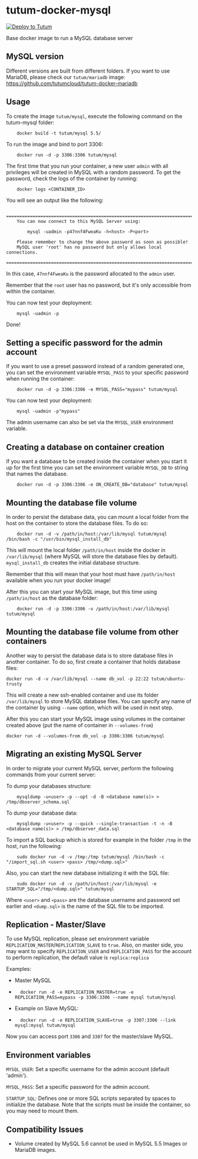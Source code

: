 tutum-docker-mysql
==================

[![Deploy to Tutum](https://s.tutum.co/deploy-to-tutum.svg)](https://dashboard.tutum.co/stack/deploy/)

Base docker image to run a MySQL database server


MySQL version
-------------

Different versions are built from different folders. If you want to use MariaDB, please check our `tutum/mariadb` image: https://github.com/tutumcloud/tutum-docker-mariadb


Usage
-----

To create the image `tutum/mysql`, execute the following command on the tutum-mysql folder:

        docker build -t tutum/mysql 5.5/

To run the image and bind to port 3306:

        docker run -d -p 3306:3306 tutum/mysql

The first time that you run your container, a new user `admin` with all privileges
will be created in MySQL with a random password. To get the password, check the logs
of the container by running:

        docker logs <CONTAINER_ID>

You will see an output like the following:

        ========================================================================
        You can now connect to this MySQL Server using:

            mysql -uadmin -p47nnf4FweaKu -h<host> -P<port>

        Please remember to change the above password as soon as possible!
        MySQL user 'root' has no password but only allows local connections.
        ========================================================================

In this case, `47nnf4FweaKu` is the password allocated to the `admin` user.

Remember that the `root` user has no password, but it's only accessible from within the container.

You can now test your deployment:

        mysql -uadmin -p

Done!


Setting a specific password for the admin account
-------------------------------------------------

If you want to use a preset password instead of a random generated one, you can
set the environment variable `MYSQL_PASS` to your specific password when running the container:

        docker run -d -p 3306:3306 -e MYSQL_PASS="mypass" tutum/mysql

You can now test your deployment:

        mysql -uadmin -p"mypass"

The admin username can also be set via the `MYSQL_USER` environment variable.



Creating a database on container creation
-------------------------------------------------

If you want a database to be created inside the container when you start it up
for the first time you can set the environment variable `MYSQL_DB` to string
that names the database.

        docker run -d -p 3306:3306 -e ON_CREATE_DB="database" tutum/mysql


Mounting the database file volume
---------------------------------

In order to persist the database data, you can mount a local folder from the host
on the container to store the database files. To do so:

        docker run -d -v /path/in/host:/var/lib/mysql tutum/mysql /bin/bash -c "/usr/bin/mysql_install_db"

This will mount the local folder `/path/in/host` inside the docker in `/var/lib/mysql` (where MySQL will store the database files by default). `mysql_install_db` creates the initial database structure.

Remember that this will mean that your host must have `/path/in/host` available when you run your docker image!

After this you can start your MySQL image, but this time using `/path/in/host` as the database folder:

        docker run -d -p 3306:3306 -v /path/in/host:/var/lib/mysql tutum/mysql


Mounting the database file volume from other containers
------------------------------------------------------

Another way to persist the database data is to store database files in another container.
To do so, first create a container that holds database files:

    docker run -d -v /var/lib/mysql --name db_vol -p 22:22 tutum/ubuntu-trusty

This will create a new ssh-enabled container and use its folder `/var/lib/mysql` to store MySQL database files.
You can specify any name of the container by using `--name` option, which will be used in next step.

After this you can start your MySQL image using volumes in the container created above (put the name of container in `--volumes-from`)

    docker run -d --volumes-from db_vol -p 3306:3306 tutum/mysql


Migrating an existing MySQL Server
----------------------------------

In order to migrate your current MySQL server, perform the following commands from your current server:

To dump your databases structure:

        mysqldump -u<user> -p --opt -d -B <database name(s)> > /tmp/dbserver_schema.sql

To dump your database data:

        mysqldump -u<user> -p --quick --single-transaction -t -n -B <database name(s)> > /tmp/dbserver_data.sql

To import a SQL backup which is stored for example in the folder `/tmp` in the host, run the following:

        sudo docker run -d -v /tmp:/tmp tutum/mysql /bin/bash -c "/import_sql.sh <user> <pass> /tmp/<dump.sql>"

Also, you can start the new database initializing it with the SQL file:

        sudo docker run -d -v /path/in/host:/var/lib/mysql -e STARTUP_SQL="/tmp/<dump.sql>" tutum/mysql

Where `<user>` and `<pass>` are the database username and password set earlier and `<dump.sql>` is the name of the SQL file to be imported.


Replication - Master/Slave
-------------------------
To use MySQL replication, please set environment variable `REPLICATION_MASTER`/`REPLICATION_SLAVE` to `true`. Also, on master side, you may want to specify `REPLICATION_USER` and `REPLICATION_PASS` for the account to perform replication, the default value is `replica:replica`

Examples:
- Master MySQL
-
        docker run -d -e REPLICATION_MASTER=true -e REPLICATION_PASS=mypass -p 3306:3306 --name mysql tutum/mysql

- Example on Slave MySQL:
-
        docker run -d -e REPLICATION_SLAVE=true -p 3307:3306 --link mysql:mysql tutum/mysql

Now you can access port `3306` and `3307` for the master/slave MySQL.

Environment variables
---------------------

`MYSQL_USER`: Set a specific username for the admin account (default 'admin').

`MYSQL_PASS`: Set a specific password for the admin account.

`STARTUP_SQL`: Defines one or more SQL scripts separated by spaces to initialize the database. Note that the scripts must be inside the container, so you may need to mount them.

Compatibility Issues
--------------------

- Volume created by MySQL 5.6 cannot be used in MySQL 5.5 Images or MariaDB images.
